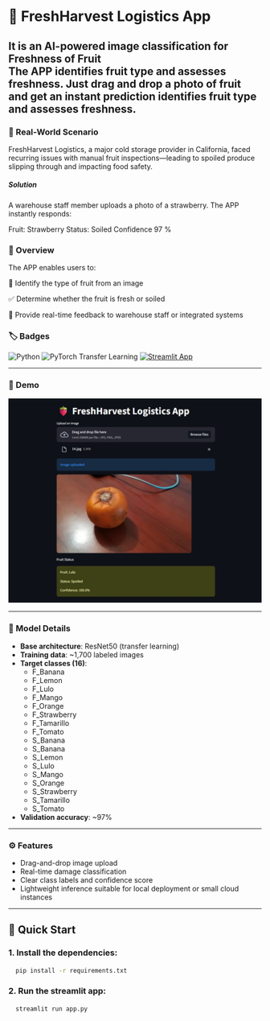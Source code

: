 # 🍓 FreshHarvest Logistics App

It is an AI-powered image classification for Freshness of Fruit  
The APP identifies fruit type and assesses freshness.
Just drag and drop a  photo of fruit and get an instant prediction identifies fruit type and assesses freshness.  
---
### 🚨 Real-World Scenario
FreshHarvest Logistics, a major cold storage provider in California, faced recurring issues with manual fruit inspections—leading to spoiled produce slipping through and impacting food safety.
##### Solution
A warehouse staff member uploads a photo of a strawberry. The APP instantly responds:

Fruit: Strawberry Status: Soiled Confidence 97 %
### 🚀 Overview
The APP enables users to:

📸 Identify the type of fruit from an image

✅ Determine whether the fruit is fresh or soiled

🧠 Provide real-time feedback to warehouse staff or integrated systems
### 🏷️ Badges

![Python](https://img.shields.io/badge/Python-3.8%2B-blue?logo=python)
![PyTorch Transfer Learning](https://img.shields.io/badge/Transfer%20Learning-PyTorch-red?logo=pytorch&logoColor=white)
[![Streamlit App](https://img.shields.io/badge/Streamlit-App-orange?logo=streamlit&logoColor=white)](https://share.streamlit.io/your-username/your-repo)


---

### 📸 Demo

![App Screenshot](app_screenshot.jpeg)  


---

### 🧠 Model Details

- **Base architecture**: ResNet50 (transfer learning)  
- **Training data**: ~1,700 labeled images  
- **Target classes (16)**:
  - F_Banana
  - F_Lemon
  - F_Lulo
  - F_Mango
  - F_Orange
  - F_Strawberry
  - F_Tamarillo
  - F_Tomato
  - S_Banana
  - S_Banana
  - S_Lemon
  - S_Lulo
  - S_Mango
  - S_Orange
  - S_Strawberry
  - S_Tamarillo
  - S_Tomato
- **Validation accuracy**: ~97%

---

### ⚙️ Features

- Drag-and-drop image upload
- Real-time damage classification
- Clear class labels and confidence score
- Lightweight inference suitable for local deployment or small cloud instances

---

## 🚀 Quick Start
### 1. Install the dependencies:
     
```bash
  pip install -r requirements.txt
```
   
### 2. Run the streamlit app:
```bash
  streamlit run app.py
